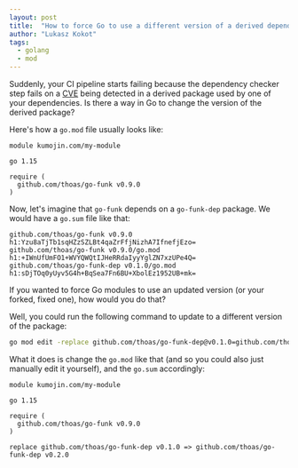 ```yaml
---
layout: post
title:  "How to force Go to use a different version of a derived dependency"
author: "Lukasz Kokot"
tags: 
  - golang
  - mod
---
```

Suddenly, your CI pipeline starts failing because the dependency checker step
fails on a [CVE](https://cve.mitre.org/index.html) being detected in a
derived package used by one of your dependencies. Is there a way in Go to
change the version of the derived package?

<!--more-->
Here's how a `go.mod` file usually looks like:

```text
module kumojin.com/my-module

go 1.15

require (
  github.com/thoas/go-funk v0.9.0
)
```

Now, let's imagine that `go-funk` depends on a `go-funk-dep` package. We would
have a `go.sum` file like that:

```text
github.com/thoas/go-funk v0.9.0 h1:Yzu8aTjTb1sqHZzSZLBt4qaZrFfjNizhA7IfnefjEzo=
github.com/thoas/go-funk v0.9.0/go.mod h1:+IWnUfUmFO1+WVYQWQtIJHeRRdaIyyYglZN7xzUPe4Q=
github.com/thoas/go-funk-dep v0.1.0/go.mod h1:sDjTOq0yUyv5G4h+BqSea7Fn6BU+XbolEz1952UB+mk=
```

If you wanted to force Go modules to use an updated version (or your forked,
fixed one), how would you do that?

Well, you could run the following command to update to a different version of
the package:

```sh
go mod edit -replace github.com/thoas/go-funk-dep@v0.1.0=github.com/thoas/go-funk-dep@v0.2.0
```

What it does is change the `go.mod` like that (and so you could also just
manually edit it yourself), and the `go.sum` accordingly:

```text
module kumojin.com/my-module

go 1.15

require (
  github.com/thoas/go-funk v0.9.0
)

replace github.com/thoas/go-funk-dep v0.1.0 => github.com/thoas/go-funk-dep v0.2.0
```
